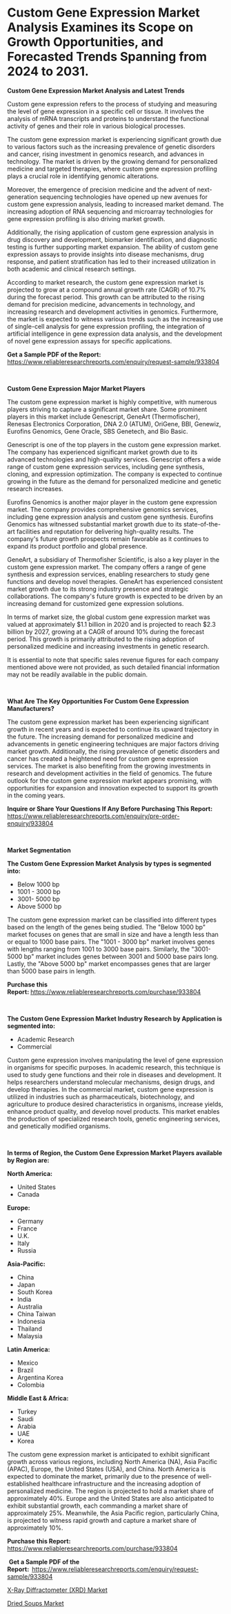 <p><h1>Custom Gene Expression Market Analysis Examines its Scope on Growth Opportunities, and Forecasted Trends Spanning from 2024 to 2031.</h1></p><p><strong>Custom Gene Expression Market Analysis and Latest Trends</strong></p>
<p><p>Custom gene expression refers to the process of studying and measuring the level of gene expression in a specific cell or tissue. It involves the analysis of mRNA transcripts and proteins to understand the functional activity of genes and their role in various biological processes.</p><p>The custom gene expression market is experiencing significant growth due to various factors such as the increasing prevalence of genetic disorders and cancer, rising investment in genomics research, and advances in technology. The market is driven by the growing demand for personalized medicine and targeted therapies, where custom gene expression profiling plays a crucial role in identifying genomic alterations.</p><p>Moreover, the emergence of precision medicine and the advent of next-generation sequencing technologies have opened up new avenues for custom gene expression analysis, leading to increased market demand. The increasing adoption of RNA sequencing and microarray technologies for gene expression profiling is also driving market growth.</p><p>Additionally, the rising application of custom gene expression analysis in drug discovery and development, biomarker identification, and diagnostic testing is further supporting market expansion. The ability of custom gene expression assays to provide insights into disease mechanisms, drug response, and patient stratification has led to their increased utilization in both academic and clinical research settings.</p><p>According to market research, the custom gene expression market is projected to grow at a compound annual growth rate (CAGR) of 10.7% during the forecast period. This growth can be attributed to the rising demand for precision medicine, advancements in technology, and increasing research and development activities in genomics. Furthermore, the market is expected to witness various trends such as the increasing use of single-cell analysis for gene expression profiling, the integration of artificial intelligence in gene expression data analysis, and the development of novel gene expression assays for specific applications.</p></p>
<p><strong>Get a Sample PDF of the Report:&nbsp;</strong> <a href="https://www.reliableresearchreports.com/enquiry/request-sample/933804">https://www.reliableresearchreports.com/enquiry/request-sample/933804</a></p>
<p>&nbsp;</p>
<p><strong>Custom Gene Expression Major Market Players</strong></p>
<p><p>The custom gene expression market is highly competitive, with numerous players striving to capture a significant market share. Some prominent players in this market include Genescript, GeneArt (Thermofischer), Renesas Electronics Corporation, DNA 2.0 (ATUM), OriGene, BBI, Genewiz, Eurofins Genomics, Gene Oracle, SBS Genetech, and Bio Basic.</p><p>Genescript is one of the top players in the custom gene expression market. The company has experienced significant market growth due to its advanced technologies and high-quality services. Genescript offers a wide range of custom gene expression services, including gene synthesis, cloning, and expression optimization. The company is expected to continue growing in the future as the demand for personalized medicine and genetic research increases.</p><p>Eurofins Genomics is another major player in the custom gene expression market. The company provides comprehensive genomics services, including gene expression analysis and custom gene synthesis. Eurofins Genomics has witnessed substantial market growth due to its state-of-the-art facilities and reputation for delivering high-quality results. The company's future growth prospects remain favorable as it continues to expand its product portfolio and global presence.</p><p>GeneArt, a subsidiary of Thermofisher Scientific, is also a key player in the custom gene expression market. The company offers a range of gene synthesis and expression services, enabling researchers to study gene functions and develop novel therapies. GeneArt has experienced consistent market growth due to its strong industry presence and strategic collaborations. The company's future growth is expected to be driven by an increasing demand for customized gene expression solutions.</p><p>In terms of market size, the global custom gene expression market was valued at approximately $1.1 billion in 2020 and is projected to reach $2.3 billion by 2027, growing at a CAGR of around 10% during the forecast period. This growth is primarily attributed to the rising adoption of personalized medicine and increasing investments in genetic research.</p><p>It is essential to note that specific sales revenue figures for each company mentioned above were not provided, as such detailed financial information may not be readily available in the public domain.</p></p>
<p>&nbsp;</p>
<p><strong>What Are The Key Opportunities For Custom Gene Expression Manufacturers?</strong></p>
<p><p>The custom gene expression market has been experiencing significant growth in recent years and is expected to continue its upward trajectory in the future. The increasing demand for personalized medicine and advancements in genetic engineering techniques are major factors driving market growth. Additionally, the rising prevalence of genetic disorders and cancer has created a heightened need for custom gene expression services. The market is also benefiting from the growing investments in research and development activities in the field of genomics. The future outlook for the custom gene expression market appears promising, with opportunities for expansion and innovation expected to support its growth in the coming years.</p></p>
<p><strong>Inquire or Share Your Questions If Any Before Purchasing This Report:</strong> <a href="https://www.reliableresearchreports.com/enquiry/pre-order-enquiry/933804">https://www.reliableresearchreports.com/enquiry/pre-order-enquiry/933804</a></p>
<p>&nbsp;</p>
<p><strong>Market Segmentation</strong></p>
<p><strong>The Custom Gene Expression Market Analysis by types is segmented into:</strong></p>
<p><ul><li>Below 1000 bp</li><li>1001 - 3000 bp</li><li>3001- 5000 bp</li><li>Above 5000 bp</li></ul></p>
<p><p>The custom gene expression market can be classified into different types based on the length of the genes being studied. The "Below 1000 bp" market focuses on genes that are small in size and have a length less than or equal to 1000 base pairs. The "1001 - 3000 bp" market involves genes with lengths ranging from 1001 to 3000 base pairs. Similarly, the "3001- 5000 bp" market includes genes between 3001 and 5000 base pairs long. Lastly, the "Above 5000 bp" market encompasses genes that are larger than 5000 base pairs in length.</p></p>
<p><strong>Purchase this Report:&nbsp;</strong><a href="https://www.reliableresearchreports.com/purchase/933804">https://www.reliableresearchreports.com/purchase/933804</a></p>
<p>&nbsp;</p>
<p><strong>The Custom Gene Expression Market Industry Research by Application is segmented into:</strong></p>
<p><ul><li>Academic Research</li><li>Commercial</li></ul></p>
<p><p>Custom gene expression involves manipulating the level of gene expression in organisms for specific purposes. In academic research, this technique is used to study gene functions and their role in diseases and development. It helps researchers understand molecular mechanisms, design drugs, and develop therapies. In the commercial market, custom gene expression is utilized in industries such as pharmaceuticals, biotechnology, and agriculture to produce desired characteristics in organisms, increase yields, enhance product quality, and develop novel products. This market enables the production of specialized research tools, genetic engineering services, and genetically modified organisms.</p></p>
<p>&nbsp;</p>
<p><strong>In terms of Region, the Custom Gene Expression Market Players available by Region are:</strong></p>
<p>
    <p> <strong> North America: </strong>
        <ul>
            <li>United States</li>
            <li>Canada</li>
        </ul>
        </p> 
    <p> <strong> Europe: </strong>
        <ul>
            <li>Germany</li>
            <li>France</li>
            <li>U.K.</li>
            <li>Italy</li>
            <li>Russia</li>
        </ul>
        </p> 
    <p> <strong> Asia-Pacific: </strong>
        <ul>
            <li>China</li>
            <li>Japan</li>
            <li>South Korea</li>
            <li>India</li>
            <li>Australia</li>
            <li>China Taiwan</li>
            <li>Indonesia</li>
            <li>Thailand</li>
            <li>Malaysia</li>
        </ul>
        </p> 
    <p> <strong> Latin America: </strong>
        <ul>
            <li>Mexico</li>
            <li>Brazil</li>
            <li>Argentina Korea</li>
            <li>Colombia</li>
        </ul>
        </p> 
    <p> <strong> Middle East & Africa: </strong>
        <ul>
            <li>Turkey</li>
            <li>Saudi</li>
            <li>Arabia</li>
            <li>UAE</li>
            <li>Korea</li>
        </ul>
    </p>
    </p>
<p><p>The custom gene expression market is anticipated to exhibit significant growth across various regions, including North America (NA), Asia Pacific (APAC), Europe, the United States (USA), and China. North America is expected to dominate the market, primarily due to the presence of well-established healthcare infrastructure and the increasing adoption of personalized medicine. The region is projected to hold a market share of approximately 40%. Europe and the United States are also anticipated to exhibit substantial growth, each commanding a market share of approximately 25%. Meanwhile, the Asia Pacific region, particularly China, is projected to witness rapid growth and capture a market share of approximately 10%.</p></p>
<p><strong>Purchase this Report: </strong><a href="https://www.reliableresearchreports.com/purchase/933804">https://www.reliableresearchreports.com/purchase/933804</a></p>
<p>&nbsp;<strong>Get a Sample PDF of the Report:&nbsp;&nbsp;</strong><a href="https://www.reliableresearchreports.com/enquiry/request-sample/933804">https://www.reliableresearchreports.com/enquiry/request-sample/933804</a></p>
<p><strong></strong></p>
<p><p><a href="https://medium.com/@marielong2006/x-ray-diffractometer-xrd-market-share-evolution-and-market-growth-trends-2024-2031-216b9ca61c97">X-Ray Diffractometer (XRD) Market</a></p><p><a href="https://medium.com/@sharonmurphy49/dried-soups-market-size-and-market-trends-complete-industry-overview-2024-to-2031-ac5042732833">Dried Soups Market</a></p></p>